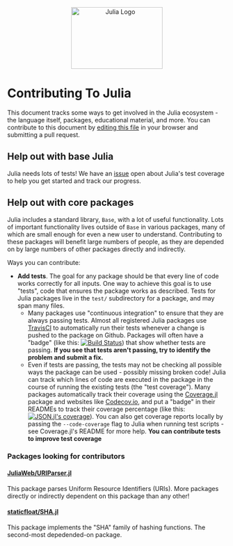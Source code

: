 <a name="logo"/>
<div align="center">
<a href="http://julialang.org/" target="_blank">
<img src="http://julialang.org/images/logo_hires.png" alt="Julia Logo" width="210" height="142"></img>
</a>
</div>

# Contributing To Julia

This document tracks some ways to get involved in the Julia ecosystem - the language itself,
packages, educational material, and more. You can contribute to this document by
[editing this file](https://github.com/IainNZ/ContributeToJulia/edit/master/README.md)
in your browser and submitting a pull request.

## Help out with base Julia

Julia needs lots of tests! We have an [issue](https://github.com/JuliaLang/julia/issues/11885)
open about Julia's test coverage to help you get started and track our progress.

## Help out with core packages

Julia includes a standard library, `Base`, with a lot of useful functionality.
Lots of important functionality lives outside of `Base` in various packages, many of which
are small enough for even a new user to understand. Contributing to these packages will
benefit large numbers of people, as they are depended on by large numbers of other packages
directly and indirectly.

Ways you can contribute:
* **Add tests**.
  The goal for any package should be that every line of code works correctly for all inputs.
  One way to achieve this goal is to use "tests", code that ensures the package works as described.
  Tests for Julia packages live in the `test/` subdirectory for a package, and may span many files.
  * Many packages use "continuous integration" to ensure that they are always passing tests.
    Almost all registered Julia packages use [TravisCI](http://travis-ci.org) to automatically
    run their tests whenever a change is pushed to the package on Github. Packages will often have
    a "badge" (like this: 
      [![Build Status](https://travis-ci.org/JuliaLang/JSON.jl.svg)](https://travis-ci.org/JuliaLang/JSON.jl))
    that show whether tests are passing.
    **If you see that tests aren't passing, try to identify the problem and submit a fix.**
  * Even if tests are passing, the tests may not be checking all possible ways the package can
    be used - possibly missing broken code! Julia can track which lines of code are executed in
    the package in the course of running the existing tests (the "test coverage"). Many packages
    automatically track their coverage using the [Coverage.jl](https://github.com/IainNZ/Coverage.jl)
    package and websites like [Codecov.io](http://codecov.io), and put a "badge" in their READMEs to
    track their coverage percentage (like this:
      [![JSON.jl's coverage](http://codecov.io/github/JuliaLang/JSON.jl/coverage.svg?branch=master)](http://codecov.io/github/JuliaLang/JSON.jl?branch=master)).
    You can also get coverage reports locally by passing the `--code-coverage` flag to Julia
    when running test scripts - see Coverage.jl's README for more help.
    **You can contribute tests to improve test coverage**

### Packages looking for contributors

#### [JuliaWeb/URIParser.jl](https://github.com/JuliaWeb/URIParser.jl)

This package parses Uniform Resource Identifiers (URIs).
More packages directly or indirectly dependent on this package than any other!

#### [staticfloat/SHA.jl](https://github.com/staticfloat/SHA.jl)

This package implements the "SHA" family of hashing functions.
The second-most depedended-on package.
